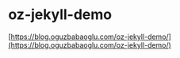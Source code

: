 # oz-jekyll-demo
[https://blog.oguzbabaoglu.com/oz-jekyll-demo/](https://blog.oguzbabaoglu.com/oz-jekyll-demo/)
